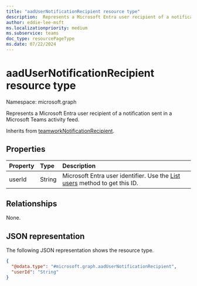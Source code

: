 ```yaml
---
title: "aadUserNotificationRecipient resource type"
description:  Represents a Microsoft Entra user recipient of a notification sent in a Microsoft Teams activity feed.
author: eddie-lee-msft
ms.localizationpriority: medium
ms.subservice: teams
doc_type: resourcePageType
ms.date: 07/22/2024
---
```


# aadUserNotificationRecipient resource type

Namespace: microsoft.graph

Represents a Microsoft Entra user recipient of a notification sent in a Microsoft Teams activity feed.

Inherits from [teamworkNotificationRecipient](teamworknotificationrecipient.md).

## Properties
|Property|Type|Description|
|:---|:---|:---|
|userId|String|Microsoft Entra user identifier. Use the [List users](../api/user-list.md) method to get this ID.|

## Relationships
None.

## JSON representation
The following JSON representation shows the resource type.
<!-- {
  "blockType": "resource",
  "@odata.type": "microsoft.graph.aadUserNotificationRecipient"
}
-->
``` json
{
  "@odata.type": "#microsoft.graph.aadUserNotificationRecipient",
  "userId": "String"
}
```
